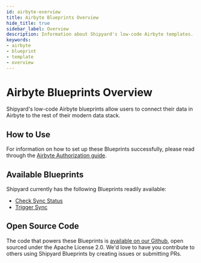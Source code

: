 ```yaml
---
id: airbyte-overview
title: Airbyte Blueprints Overview
hide_title: true
sidebar_label: Overview
description: Information about Shipyard's low-code Airbyte templates.
keywords:
- airbyte
- blueprint
- template
- overview
---
```


# Airbyte Blueprints Overview

Shipyard's low-code Airbyte blueprints allow users to connect their data in Airbyte to the rest of their modern data stack.

## How to Use
For information on how to set up these Blueprints successfully, please read through the [Airbyte Authorization guide](airbyte-authorization.md).

## Available Blueprints
Shipyard currently has the following Blueprints readily available: 
- [Check Sync Status](airbyte-check-sync-status.md)
- [Trigger Sync](airbyte-trigger-sync.md)

## Open Source Code
The code that powers these Blueprints is [available on our Github](https://www.shipyardapp.com/docs/blueprint-library/airbyte/airbyte-overview/), open sourced under the Apache License 2.0. We'd love to have you contribute to others using Shipyard Blueprints by creating issues or submitting PRs.
